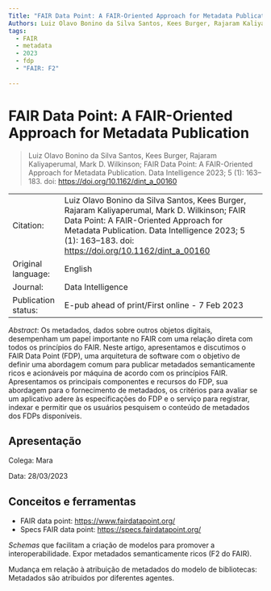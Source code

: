 ```yaml
---
Title: "FAIR Data Point: A FAIR-Oriented Approach for Metadata Publication"
Authors: Luiz Olavo Bonino da Silva Santos, Kees Burger, Rajaram Kaliyaperumal, Mark D. Wilkinson
tags: 
  - FAIR
  - metadata
  - 2023
  - fdp
  - "FAIR: F2"
  
---
```


# FAIR Data Point: A FAIR-Oriented Approach for Metadata Publication

> Luiz Olavo Bonino da Silva Santos, Kees Burger, Rajaram Kaliyaperumal, Mark D. Wilkinson; FAIR Data Point: A FAIR-Oriented Approach for Metadata Publication. Data Intelligence 2023; 5 (1): 163–183. doi: https://doi.org/10.1162/dint_a_00160

| | |
| -- |:-- |
|Citation: | Luiz Olavo Bonino da Silva Santos, Kees Burger, Rajaram Kaliyaperumal, Mark D. Wilkinson; FAIR Data Point: A FAIR-Oriented Approach for Metadata Publication. Data Intelligence 2023; 5 (1): 163–183. doi: https://doi.org/10.1162/dint_a_00160 |
|Original language:  | English |
|Journal:  | Data Intelligence |
|Publication status: | E-pub ahead of print/First online - 7 Feb 2023 |

 _Abstract_: Os metadados, dados sobre outros objetos digitais, desempenham um papel importante no FAIR com uma relação direta com todos os princípios do FAIR. Neste artigo, apresentamos e discutimos o FAIR Data Point (FDP), uma arquitetura de software com o objetivo de definir uma abordagem comum para publicar metadados semanticamente ricos e acionáveis ​​por máquina de acordo com os princípios FAIR. Apresentamos os principais componentes e recursos do FDP, sua abordagem para o fornecimento de metadados, os critérios para avaliar se um aplicativo adere às especificações do FDP e o serviço para registrar, indexar e permitir que os usuários pesquisem o conteúdo de metadados dos FDPs disponíveis.
 
## Apresentação
 
Colega: Mara

Data: 28/03/2023
 
## Conceitos e ferramentas
 
- FAIR data point: https://www.fairdatapoint.org/
- Specs FAIR data point: https://specs.fairdatapoint.org/
 
_Schemas_ que facilitam a criação de modelos para promover a interoperabilidade. Expor metadados semanticamente ricos (F2 do FAIR).

Mudança em relação à atribuição de metadados do modelo de bibliotecas: Metadados são atribuidos por diferentes agentes.

 
